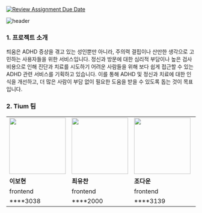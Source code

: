 [![Review Assignment Due Date](https://classroom.github.com/assets/deadline-readme-button-22041afd0340ce965d47ae6ef1cefeee28c7c493a6346c4f15d667ab976d596c.svg)](https://classroom.github.com/a/gFPznrUY)

![header](https://capsule-render.vercel.app/api?type=blur&height=300&color=FFEA9F&text=Tium&textBg=false&fontColor=2D2D2D)

### 1. 프로젝트 소개

틔움은 ADHD 증상을 겪고 있는 성인뿐만 아니라, 주의력 결핍이나 산만한 생각으로 고민하는 사용자들을 위한 서비스입니다. 정신과 방문에 대한 심리적 부담이나 높은 검사 비용으로 인해 진단과 치료를 시도하기 어려운 사람들을 위해 보다 쉽게 접근할 수 있는 ADHD 관련 서비스를 기획하고 있습니다. 이를 통해 ADHD 및 정신과 치료에 대한 인식을 개선하고, 더 많은 사람이 부담 없이 필요한 도움을 받을 수 있도록 돕는 것이 목표입니다.

<!--### 2. 소개 영상

프로젝트 소개하는 영상을 추가하세요-->

### 2. Tium 팀

<div>
  
<table>
  <tr>
    <td><img src="https://avatars.githubusercontent.com/u/84188904?v=4" width="150"></td>
    <td><img src="https://avatars.githubusercontent.com/u/66055587?v=4" width="150"></td>
    <td><img src="https://avatars.githubusercontent.com/u/105338882?v=4" width="150"></td>
    <td><img src="https://avatars.githubusercontent.com/u/65989284?v=4" width="150"></td>
    <td><img src="https://avatars.githubusercontent.com/u/100904133?v=4" width="150"></td>
    <td><img src="https://avatars.githubusercontent.com/u/87667113?v=4" width="150"></td>
  </tr>
  <tr>
    <td><strong>이보현</strong></td>
    <td><strong>최유찬</strong></td>
    <td><strong>조다운</strong></td>
    <td><strong>류건</strong></td>
    <td><strong>유다영</strong></td>
    <td><strong>김도훈</strong></td>
  </tr>
  <tr>
    <td>frontend</td>
    <td>frontend</td>
    <td>frontend</td>
    <td>backend</td>
    <td>backend</td>
    <td>backend</td>
  </tr>
    <tr>
        <td>****3038</td>
        <td>****2000</td>
        <td>****3139</td>
        <td>****3103</td>
        <td>****3027</td>
        <td>****2208</td>
    </tr>
</table>

</div>

<br/> 

